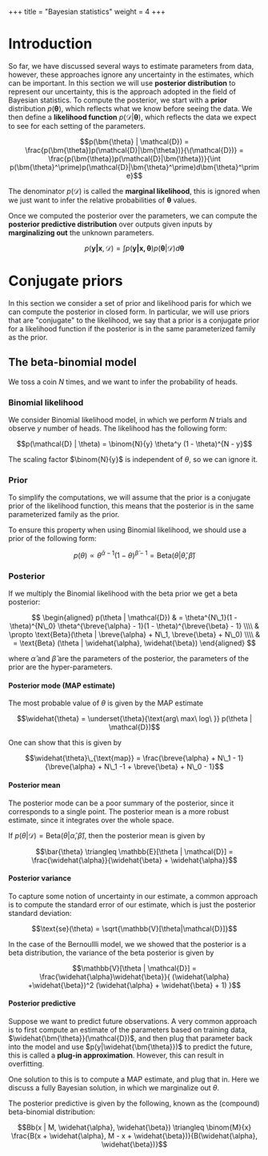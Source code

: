 +++
title = "Bayesian statistics"
weight = 4
+++

# Introduction

So far, we have discussed several ways to estimate parameters from data, however, these approaches ignore any uncertainty in the estimates, which can be important. In this section we will use __posterior distribution__ to represent our uncertainty, this is the approach adopted in the field of Bayesian statistics. To compute the posterior, we start with a __prior__ distribution $p(\bm{\theta})$, which reflects what we know before seeing the data. We then define a __likelihood function__ $p(\mathcal{D}|\bm{\theta})$, which reflects the data we expect to see for each setting of the parameters.

$$p(\bm{\theta} | \mathcal{D}) = \frac{p(\bm{\theta})p(\mathcal{D}|\bm{\theta})}{\(\mathcal{D})} = \frac{p(\bm{\theta})p(\mathcal{D}|\bm{\theta})}{\int p(\bm{\theta}^\prime)p(\mathcal{D}|\bm{\theta}^\prime)d\bm{\theta}^\prime}$$

The denominator $p(\mathcal{D})$ is called the __marginal likelihood__, this is ignored when we just want to infer the relative probabilities of $\bm{\theta}$ values.

Once we computed the posterior over the parameters, we can compute the __posterior predictive distribution__ over outputs given inputs by __marginalizing out__ the unknown parameters.

$$p(\mathbf{y|x}, \mathcal{D}) = \int p(\mathbf{y|x,\bm{\theta}})p(\bm{\theta}|\mathcal{D})d\bm{\theta}$$

# Conjugate priors

In this section we consider a set of prior and likelihood paris for which we can compute the posterior in closed form. In particular, we will use priors that are "conjugate" to the likelihood, we say that a prior is a conjugate prior for a likelihood function if the posterior is in the same parameterized family as the prior.

## The beta-binomial model

We toss a coin $N$ times, and we want to infer the probability of heads.

### Binomial likelihood

We consider Binomial likelihood model, in which we perform $N$ trials and observe $y$ number of heads. The likelihood has the following form:

$$p(\mathcal{D} | \theta) = \binom{N}{y} \theta^y (1 - \theta)^{N - y}$$

The scaling factor $\binom{N}{y}$ is independent of $\theta$, so we can ignore it.

### Prior

To simplify the computations, we will assume that the prior is a conjugate prior of the likelihood function, this means that the posterior is in the same parameterized family as the prior.

To ensure this property when using Binomial likelihood, we should use a prior of the following form:

$$p(\theta) \propto \theta^{\breve{\alpha} - 1} (1 - \theta)^{\breve{\beta} - 1} = \text{Beta}(\theta | \breve{\theta}, \breve{\beta})$$

### Posterior

If we multiply the Binomial likelihood with the beta prior we get a beta posterior:

$$
\begin{aligned}
p(\theta | \mathcal{D}) & = \theta^{N\_1}(1 - \theta)^{N\_0} \theta^{\breve{\alpha} - 1}(1 - \theta)^{\breve{\beta} - 1} \\\\
& \propto \text{Beta}(\theta | \breve{\alpha} + N\_1, \breve{\beta} + N\_0) \\\\
& = \text{Beta} (\theta | \widehat{\alpha}, \widehat{\beta})
\end{aligned}
$$

where $\widehat{\alpha}$ and $\widehat{\beta}$ are the parameters of the posterior, the parameters of the prior are the hyper-parameters.

#### Posterior mode (MAP estimate)

The most probable value of $\theta$ is given by the MAP estimate

$$\widehat{\theta} = \underset{\theta}{\text{arg\ max\ log\ }} p(\theta | \mathcal{D})$$

One can show that this is given by

$$\widehat{\theta}\_{\text{map}} = \frac{\breve{\alpha} + N\_1 - 1}{\breve{\alpha} + N\_1 -1 + \breve{\beta} + N\_0 - 1}$$

#### Posterior mean

The posterior mode can be a poor summary of the posterior, since it corresponds to a single point. The posterior mean is a more robust estimate, since it integrates over the whole space.

If $p(\theta | \mathcal{D}) = \text{Beta}(\theta | \widehat{\alpha}, \widehat{\beta})$, then the posterior mean is given by

$$\bar{\theta} \triangleq \mathbb{E}[\theta | \mathcal{D}] = \frac{\widehat{\alpha}}{\widehat{\beta} + \widehat{\alpha}}$$

#### Posterior variance

To capture some notion of uncertainty in our estimate, a common approach is to compute the standard error of our estimate, which is just the posterior standard deviation:

$$\text{se}(\theta) = \sqrt{\mathbb{V}[\theta|\mathcal{D}]}$$

In the case of the Bernoullli model, we we showed that the posterior is a beta distribution, the variance of the beta posterior is given by

$$\mathbb{V}[\theta | \mathcal{D}] = \frac{\widehat{\alpha}\widehat{\beta}}{ (\widehat{\alpha} +\widehat{\beta})^2 (\widehat{\alpha} + \widehat{\beta} + 1) }$$

#### Posterior predictive

Suppose we want to predict future observations. A very common approach is to first compute an estimate of the parameters based on training data, $\widehat{\bm{\theta}}(\mathcal{D})$, and then plug that parameter back into the model and use $p(y|\widehat{\bm{\theta}})$ to predict the future, this is called a __plug-in approximation__. However, this can result in overfitting.

One solution to this is to compute a MAP estimate, and plug that in. Here we discuss a fully Bayesian solution, in which we marginalize out $\theta$.

The posterior predictive is given by the following, known as the (compound) beta-binomial distribution:

$$Bb(x | M, \widehat{\alpha}, \widehat{\beta}) \triangleq \binom{M}{x} \frac{B(x + \widehat{\alpha}, M - x + \widehat{\beta})}{B(\widehat{\alpha}, \widehat{\beta})}$$
